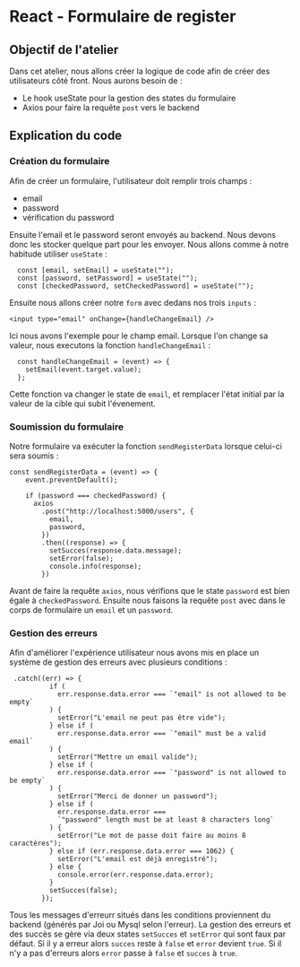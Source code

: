 # React - Formulaire de register

## Objectif de l'atelier

Dans cet atelier, nous allons créer la logique de code afin de créer des utilisateurs côté front. Nous aurons besoin de :

- Le hook useState pour la gestion des states du formulaire
- Axios pour faire la requête `post` vers le backend

## Explication du code

### Création du formulaire

Afin de créer un formulaire, l'utilisateur doit remplir trois champs :
- email
- password
- vérification du password

Ensuite l'email et le password seront envoyés au backend. Nous devons donc les stocker quelque part pour les envoyer. Nous allons comme à notre habitude utiliser `useState` :

```
  const [email, setEmail] = useState("");
  const [password, setPassword] = useState("");
  const [checkedPassword, setCheckedPassword] = useState("");
```

Ensuite nous allons créer notre `form` avec dedans nos trois `inputs` :

```
<input type="email" onChange={handleChangeEmail} />
```

Ici nous avons l'exemple pour le champ email. Lorsque l'on change sa valeur, nous executons la fonction `handleChangeEmail` :

```
  const handleChangeEmail = (event) => {
    setEmail(event.target.value);
  };
```

Cette fonction va changer le state de `email`, et remplacer l'état initial par la valeur de la cible qui subit l'évenement.

### Soumission du formulaire

Notre formulaire va exécuter la fonction `sendRegisterData` lorsque celui-ci sera soumis :

```
const sendRegisterData = (event) => {
    event.preventDefault();

    if (password === checkedPassword) {
      axios
        .post("http://localhost:5000/users", {
          email,
          password,
        })
        .then((response) => {
          setSucces(response.data.message);
          setError(false);
          console.info(response);
        })
```

Avant de faire la requête `axios`, nous vérifions que le state `password` est bien égale à `checkedPassword`. Ensuite nous faisons la requête `post` avec dans le corps de formulaire un `email` et un `password`.

### Gestion des erreurs

Afin d'améliorer l'expérience utilisateur nous avons mis en place un système de gestion des erreurs avec plusieurs conditions : 

```
 .catch((err) => {
          if (
            err.response.data.error === `"email" is not allowed to be empty`
          ) {
            setError("L'email ne peut pas être vide");
          } else if (
            err.response.data.error === `"email" must be a valid email`
          ) {
            setError("Mettre un email valide");
          } else if (
            err.response.data.error === `"password" is not allowed to be empty`
          ) {
            setError("Merci de donner un password");
          } else if (
            err.response.data.error ===
            `"password" length must be at least 8 characters long`
          ) {
            setError("Le mot de passe doit faire au moins 8 caractères");
          } else if (err.response.data.error === 1062) {
            setError("L'email est déjà enregistré");
          } else {
            console.error(err.response.data.error);
          }
          setSucces(false);
        });
```

Tous les messages d'erreurr situés dans les conditions proviennent du backend (générés par Joi ou Mysql selon l'erreur).
La gestion des erreurs et des succès se gère via deux states `setSucces` et `setError` qui sont faux par défaut.
Si il y a erreur alors `succes` reste à `false` et `error` devient `true`. Si il n'y a pas d'erreurs alors `error` passe à `false` et `succes` à `true`.
